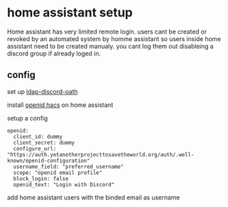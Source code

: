 # home assistant setup

Home assistant has very limited remote login.
users cant be created or revoked by an automated system by homme assistant
so users inside home assistant need to be created manualy. 
you cant log them out disableing a discord group if already loged in.


## config 
set up [ldap-discord-oath](https://github.com/project-chrimera/ldap-discord-oath)

install [openid hacs](https://github.com/cavefire/hass-openid) on home assistant

setup a config

```
openid:
  client_id: dummy
  client_secret: dummy
  configure_url: "https://auth.yetanotherprojecttosavetheworld.org/auth/.well-known/openid-configuration"
  username_field: "preferred_username"
  scope: "openid email profile"
  block_login: false
  openid_text: "Login with Discord"

```

add home assistant users with the binded email as username
